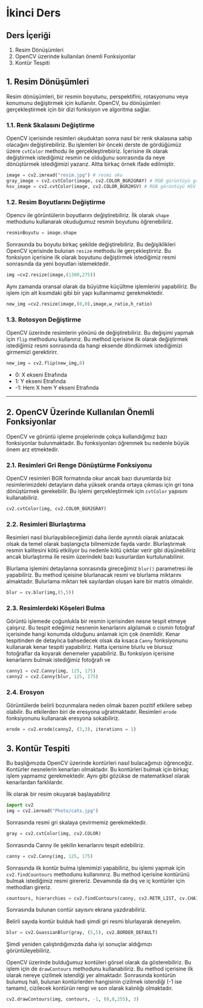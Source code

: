 # İkinci Ders

## Ders İçeriği

1. Resim Dönüşümleri
2. OpenCV üzerinde kullanılan önemli Fonksiyonlar
3. Kontür Tespiti

## 1. Resim Dönüşümleri

Resim dönüşümleri, bir resmin boyutunu, perspektifini, rotasyonunu veya konumunu değiştirmek için kullanılır. OpenCV, bu dönüşümleri gerçekleştirmek için bir dizi fonksiyon ve algoritma sağlar.

### 1.1. Renk Skalasını Değiştirme

OpenCV içerisinde resimleri okuduktan sonra nasıl bir renk skalasına sahip olacağını değiştirebiliriz. Bu işlemleri bir önceki derste de gördüğümüz üzere `cvtColor` methodu ile gerçekleştirebiiriz. İçerisine ilk olarak değiştirmek istediğimiz resmin ne olduğunu sonrasında da neye dönüştürmek istediğimizi yazarız. Altta birkaç örnek ifade edilmiştir.

```Python
image = cv2.imread("resim.jpg") # resmi oku 
gray_image = cv2.cvtColor(image, cv2.COLOR_BGR2GRAY) # RGB görüntüyü gri tonlamaya dönüştür
hsv_image = cv2.cvtColor(image, cv2.COLOR_BGR2HSV) # RGB görüntüyü HSV renk uzayına dönüştür
```

### 1.2. Resim Boyutlarını Değiştirme

Opencv ile görüntülerin boyutlarını değiştirebiliriz. İlk olarak `shape` methodunu kullanarak okuduğumuz resmin boyutunu öğrenebiliriz.

```Python
resminBoyutu = image.shape
```

Sonrasında bu boyutu birkaç şekilde değiştirebiliriz. Bu değişiklikleri OpenCV içerisinde bulunan `resize` methodu ile gerçekleştiririz. Bu fonksiyon içerisine ilk olarak boyutunu değiştirmek istediğimiz resmi sonrasında da yeni boyutları istemektedir.

```Python
img =cv2.resize(image,(1300,275))
```

Aynı zamanda oransal olarak da büyütme küçültme işlemlerini yapabiliriz. Bu işlem için alt kısımdaki gibi bir yapı kullanmamız gerekmektedir.

```Python
new_img =cv2.resize(image,(0,0),image,w_ratio,h_ratio)
```

### 1.3. Rotosyon Değiştirme

OpenCV üzerinde resimlerin yönünü de değiştirebiliriz. Bu değişimi yapmak için `flip` methodunu kullanırız. Bu method içerisine ilk olarak değiştirmek istediğimiz resmi sonrasında da hangi eksende döndürmek istediğimizi girmemizi gerektirirr.

```Python
new_img = cv2.flip(new_img,0)
```

- 0: X ekseni Etrafında
- 1: Y ekseni Etrafında
- -1: Hem X hem Y ekseni Etrafında

--- 

## 2. OpenCV Üzerinde Kullanılan Önemli Fonksiyonlar

OpenCV ve görüntü işleme projelerinde çokça kullandığımız bazı fonksiyonlar bulunmaktadır. Bu fonksiyonları öğrenmek bu nedenle büyük önem arz etmektedir.

### 2.1. Resimleri Gri Renge Dönüştürme Fonksiyonu

OpenCV resimleri BGR formatında okur ancak bazı durumlarda biz resimlerimizdeki detayların daha yüksek oranda ortaya çıkması için gri tona dönüştürmek gerekebilir. Bu işlemi gerçekleştirmek için `cvtColor` yapısını kullanabiliriz.

```Python
cv2.cvtColor(img, cv2.COLOR_BGR2GRAY)
```

### 2.2. Resimleri Blurlaştırma

Resimleri nasıl blurlayabileceğimizi daha ilerde ayrıntılı olarak anlatacak olsak da temel olarak başlangıçta bilmemizde fayda vardır. Blurlaştırmak resmin kalitesini kötü etkiliyor bu nedenle kötü çıktılar verir gibi düşünebiliriz ancak blurlaştırma ile resim üzerindeki bazı kusurlardan kurtulunabilinir. 

Blurlama işlemini detaylarına sonrasında gireceğimiz `blur()` parametresi ile yapabiliriz. Bu method içeisine blurlanacak resmi ve blurlama miktarını almaktadır. Bulurlama miktarı tek sayılardan oluşan kare bir matris olmalıdır.

```Python
blur = cv.blur(img,(5,5))
```

### 2.3. Resimlerdeki Köşeleri Bulma

Görüntü işlemede çoğunlukla bir resmin içerisinden nesne tespit etmeye çalışırız. Bu tespit edeğimiz nesnenin kenarlarını algılamak o cismin fotoğraf içerisinde hangi konumda olduğunu anlamak için çok önemlidir. Kenar tespitinden de detaylıca bahsedecek olsak da kısaca `Canny` fonksiyonunu kullanarak kenar tespiti yapabiliriz. Hatta içerisine blurlu ve blursuz fotoğraflar da koyarak denemeler yapabiliriz. Bu fonksiyon içerisine kenarlarını bulmak istediğimiz fotoğrafı ve 

```Python
canny1 = cv2.Canny(img, 125, 175)
canny2 = cv2.Canny(blur, 125, 175)
```

### 2.4. Erosyon

Görüntülerde belirli bozunmalara neden olmak bazen pozitif etkilere sebep olabilir. Bu etkilerden biri de eresyona uğratmaktadır. Resimleri `erode` fonksiyonunu kullanarak eresyona sokabiliriz.

```Python
erode = cv2.erode(canny2, (3,3), iterations = 1)
```

## 3. Kontür Tespiti

Bu başlığımızda OpenCV üzerinde kontürleri nasıl bulacağımızı öğrenceğiz. Kontürler nesnelerin kenarları olmaktadır. Bu kontürleri bulmak için birkaç işlem yapmamız gerekmektedir. Aynı gibi gözükse de matematiksel olarak kenarlardan farklılardır. 

İlk olarak bir resim okuyarak başlayabiliriz

```Python
import cv2
img = cv2.imread("Photo/cats.jpg")
```

Sonrasında resmi gri skalaya çevirmemiz gerekmektedir.

```Python
gray = cv2.cvtColor(img, cv2.COLOR)
```

Sonrasında Canny ile şekilin kenarlarını tespit edebiliriz.

```Python
canny = cv2.Canny(img, 125, 175)
```

Sonrasında ilk kontür bulma işlemimizi yapabiliriz, bu işlemi yapmak için `cv2.findCountours` methodunu kullanınırız. Bu method içerisine kontürünü bulmak istediğimiz resmi girereriz. Devamında da dış ve iç kontürler için methodları gireriz.

```Python
countours, hierarchies = cv2.findContours(canny, cv2.RETR_LIST, cv.CHAIN_APPROX_NONE)
```

Sonrasında bulunan contür sayısını ekrana yazdırabiliriz.

Belirli sayıda kontür bulduk hadi şimdi gri resmi blurlayarak deneyelim.

```Python
blur = cv2.GuassianBlur(gray, (5,5), cv2.BORDER_DEFAULT)
```

Şimdi yeniden çalıştırdığımızda daha iyi sonuçlar aldığımızı görüntüleyebiliriz.

OpenCV üzerinde bulduğumuz kontüleri görsel olarak da gösterebiliriz. Bu işlem için de `drawContours` methodunu kullanabiliriz. Bu method içerisine ilk olarak nereye çizilmek istendiği yer almaktadır. Sonrasında kontürün bulumuş hali, bulunan kontürlerden hangisinin çizilmek istendiği (-1 ise tamamı), cizilecek kontürün rengi ve son olarak kalınlığı olmaktadır.

```Python
cv2.drawContours(img, contours, -1, (0,0,255), 3)
```

